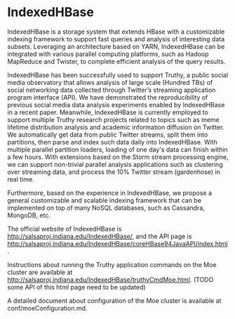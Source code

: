IndexedHBase
============

IndexedHBase is a storage system that extends HBase with a customizable indexing
framework to support fast queries and analysis of interesting data subsets.
Leveraging an architecture based on YARN, IndexedHBase can be integrated with
various parallel computing platforms, such as Hadoop MapReduce and Twister, to
complete efficient analysis of the query results.

IndexedHBase has been successfully used to support Truthy, a public social media
observatory that allows analysis of large scale (Hundred TBs) of social
networking data collected through Twitter’s streaming application program
interface (API). We have demonstrated the reproducibility of previous social
media data analysis experiments enabled by IndexedHBase in a recent paper.
Meanwhile, IndexedHBase is currently employed to support multiple Truthy
research projects related to topics such as meme lifetime distribution analysis
and academic information diffusion on Twitter. We automatically get data from
public Twitter streams, split them into partitions, then parse and index such
data daily into IndexedHBase. With multiple parallel partition loaders, loading
of one day's data can finish within a few hours. With extensions based on the
Storm stream processing engine, we can support non-trivial parallel analysis
applications such as clustering over streaming data, and process the 10% Twitter
stream (gardenhose) in real time.

Furthermore, based on the experience in IndexedHBase, we propose a general
customizable and scalable indexing framework that can be implemented on top of
many NoSQL databases, such as Cassandra, MongoDB, etc. 

The official website of IndexedHBase is
http://salsaproj.indiana.edu/IndexedHBase/, and the API page is
http://salsaproj.indiana.edu/IndexedHBase/coreHBase94JavaAPI/index.html.

Instructions about running the Truthy application commands on the Moe cluster
are available at http://salsaproj.indiana.edu/IndexedHBase/truthyCmdMoe.html.
(TODO some API of this html page need to be updated)

A detailed document about configuration of the Moe cluster is available at
conf/moeConfiguration.md.
